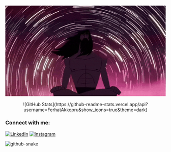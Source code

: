 <p align="center">
<img src="https://raw.githubusercontent.com/FerhatAkkopru/FerhatAkkopru/main/Samurai%20Jack%20Stars%20GIF%20by%20Adult%20Swim.gif" width="600"/>
</p>

<p align="center">
![GitHub Stats](https://github-readme-stats.vercel.app/api?username=FerhatAkkopru&show_icons=true&theme=dark)
</p>

### Connect with me:

[![LinkedIn](https://img.shields.io/badge/-FerhatAkkopru-0077B5?style=flat-square&logo=linkedin&logoColor=white)](https://www.linkedin.com/in/FerhatAkköprü)
[![Instagram](https://img.shields.io/badge/-@FerhatAkkopru-E4405F?style=flat-square&logo=instagram&logoColor=white)](https://www.instagram.com/ferhatakkopru)

<picture>
  <source media="(prefers-color-scheme: dark)" srcset="https://raw.githubusercontent.com/tobiasmeyhoefer/tobiasmeyhoefer/output/github-snake-dark.svg" />
  <source media="(prefers-color-scheme: light)" srcset="https://raw.githubusercontent.com/tobiasmeyhoefer/tobiasmeyhoefer/output/github-snake.svg" />
  <img alt="github-snake" src="https://raw.githubusercontent.com/tobiasmeyhoefer/tobiasmeyhoefer/output/github-snake.svg" />
</picture>
